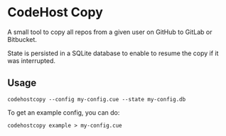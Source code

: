 # CodeHost Copy

A small tool to copy all repos from a given user on GitHub to GitLab or Bitbucket.

State is persisted in a SQLite database to enable to resume the copy if it was interrupted.

## Usage 

```
codehostcopy --config my-config.cue --state my-config.db
```

To get an example config, you can do: 

```
codehostcopy example > my-config.cue
```
